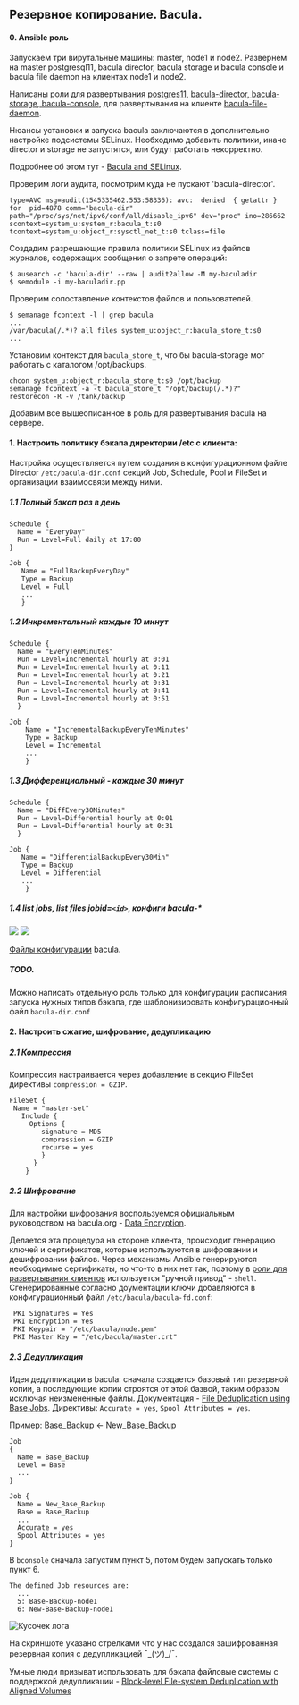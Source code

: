 ## Резервное копирование. Bacula.

#### 0. Ansible роль

Запускаем три вирутальные машины: master, node1 и node2. Развернем на master postgresql11, bacula director, bacula storage и bacula console и bacula file daemon на клиентах node1 и node2.

Написаны роли для развертывания [postgres11](roles/_add_pgsql11), [bacula-director, bacula-storage, bacula-console](roles/add_bacula), для развертывания на клиенте [bacula-file-daemon](roles/add_bacula_client).

Нюансы установки и запуска bacula заключаются в дополнительно настройке подсистемы SELinux. Необходимо добавить политики, иначе director и storage не запустятся, или будут работать некорректно.

Подробнее об этом тут - [Bacula and SELinux](http://sysadm.mielnet.pl/bacula-and-selinux-denying-access/).

Проверим логи аудита, посмотрим куда не пускают 'bacula-director'. 

```
type=AVC msg=audit(1545335462.553:58336): avc:  denied  { getattr } for  pid=4878 comm="bacula-dir" path="/proc/sys/net/ipv6/conf/all/disable_ipv6" dev="proc" ino=286662 scontext=system_u:system_r:bacula_t:s0 tcontext=system_u:object_r:sysctl_net_t:s0 tclass=file
```

Cоздадим разрешающие правила политики SELinux из файлов журналов, содержащих сообщения о запрете операций:

```
$ ausearch -c 'bacula-dir' --raw | audit2allow -M my-baculadir
$ semodule -i my-baculadir.pp
```

Проверим сопоставление контекстов файлов и пользователей.

```
$ semanage fcontext -l | grep bacula
...
/var/bacula(/.*)? all files system_u:object_r:bacula_store_t:s0
...
```

Установим контекст для `bacula_store_t`, что бы bacula-storage мог работать с каталогом /opt/backups.

```
chcon system_u:object_r:bacula_store_t:s0 /opt/backup
semanage fcontext -a -t bacula_store_t "/opt/backup(/.*)?"
restorecon -R -v /tank/backup
```

Добавим все вышеописанное в роль для развертывания bacula на сервере.

#### 1. Настроить политику бэкапа директории /etc с клиента:

Настройка осуществляется путем создания в конфигурационном файле Director `/etc/bacula-dir.conf` секций Job, Schedule, Pool и FileSet и организации взаимосвязи между ними.

##### 1.1 Полный бэкап раз в день
```
Schedule {
  Name = "EveryDay"
  Run = Level=Full daily at 17:00
}
```
```
Job {
   Name = "FullBackupEveryDay"
   Type = Backup
   Level = Full
   ...
   }
```
##### 1.2 Инкрементальный каждые 10 минут

```
Schedule {
  Name = "EveryTenMinutes"
  Run = Level=Incremental hourly at 0:01
  Run = Level=Incremental hourly at 0:11
  Run = Level=Incremental hourly at 0:21
  Run = Level=Incremental hourly at 0:31
  Run = Level=Incremental hourly at 0:41
  Run = Level=Incremental hourly at 0:51
  }
```
```
Job {
    Name = "IncrementalBackupEveryTenMinutes"
    Type = Backup
    Level = Incremental
    ...
    }
```
##### 1.3 Дифференциальный - каждые 30 минут

```
Schedule {
  Name = "DiffEvery30Minutes"
  Run = Level=Differential hourly at 0:01
  Run = Level=Differential hourly at 0:31
  }
```
```
Job {
   Name = "DifferentialBackupEvery30Min"
   Type = Backup
   Level = Differential
   ...
	}
```

##### 1.4 list jobs, list files jobid=`<id>`, конфиги bacula-*

![](pic/pic01.png)
![](pic/pic02.png)

[Файлы конфигурации](roles/add_bacula/templates/bacula-dir.conf.j2) bacula.

##### TODO. 

Можно написать отдельную роль только для конфигурации расписания запуска нужных типов бэкапа, где шаблонизировать конфигурационный файл `bacula-dir.conf`


#### 2. Настроить сжатие, шифрование, дедупликацию

##### 2.1 Компрессия

Компрессия настраивается через добавление в секцию FileSet директивы `compression = GZIP`.

```
FileSet {
 Name = "master-set"
   Include {
     Options {
        signature = MD5
        compression = GZIP
        recurse = yes
        }
      }
    }
```

##### 2.2 Шифрование

Для настройки шифрования воспользуемся официальным руководством на bacula.org - [Data Encryption](http://www.bacula.org/5.2.x-manuals/en/main/main/Data_Encryption.html).

Делается эта процедура на стороне клиента, происходит генерацию ключей и сертификатов, которые используются в шифровании и дешифровании файлов. Через механизмы Ansible генерируются необходимые сертификаты, но что-то в них нет так, поэтому в [роли для развертывания клиентов](roles/add_bacula_client/tasks/main.yml) используется "ручной привод" - `shell`. Сгенерированные согласно доументации ключи добавляются в конфигурационный файл `/etc/bacula/bacula-fd.conf`:

```
 PKI Signatures = Yes
 PKI Encryption = Yes
 PKI Keypair = "/etc/bacula/node.pem"
 PKI Master Key = "/etc/bacula/master.crt"
```

##### 2.3 Дедупликация

Идея дедупликации в bacula: сначала создается базовый тип резервной копии, а последующие копии строятся от этой базвой, таким образом исключая неизмененные файлы. Документация - [File Deduplication using Base Jobs](http://www.bacula.org/9.4.x-manuals/en/main/File_Deduplication_using_Ba.html). Директивы: `Accurate = yes`, `Spool Attributes = yes`.

Пример: Base_Backup <- New_Base_Backup

```
Job 
{ 
  Name = Base_Backup
  Level = Base
  ...
}
```

```
Job {
  Name = New_Base_Backup
  Base = Base_Backup
  ...
  Accurate = yes
  Spool Attributes = yes
}
```

В `bconsole` сначала запустим пункт 5, потом будем запускать только пункт 6.

```    
The defined Job resources are:
  ...
  5: Base-Backup-node1
  6: New-Base-Backup-node1
```

![Кусочек лога](pic/pic03.png)

На скриншоте указано стрелками что у нас создался зашифрованная резервная копия с дедупликацией  ¯\_(ツ)_/¯.

Умные люди призыват использовать для бэкапа файловые системы с поддержкой дедупликации -
[Block-level File-system Deduplication with Aligned Volumes](http://bacula.us/block-level-deduplication-with-aligned-volumes-tutorial-bacula-7-9-9-0-and-above/)

